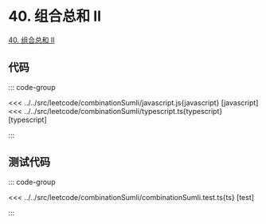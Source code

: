 # 40. 组合总和 II

[40. 组合总和 II](https://leetcode.cn/problems/combination-sum-ii/description/)

## 代码

::: code-group

<<< ../../src/leetcode/combinationSumIi/javascript.js{javascript} [javascript]
<<< ../../src/leetcode/combinationSumIi/typescript.ts{typescript} [typescript]

:::

## 测试代码

::: code-group

<<< ../../src/leetcode/combinationSumIi/combinationSumIi.test.ts{ts} [test]

:::
